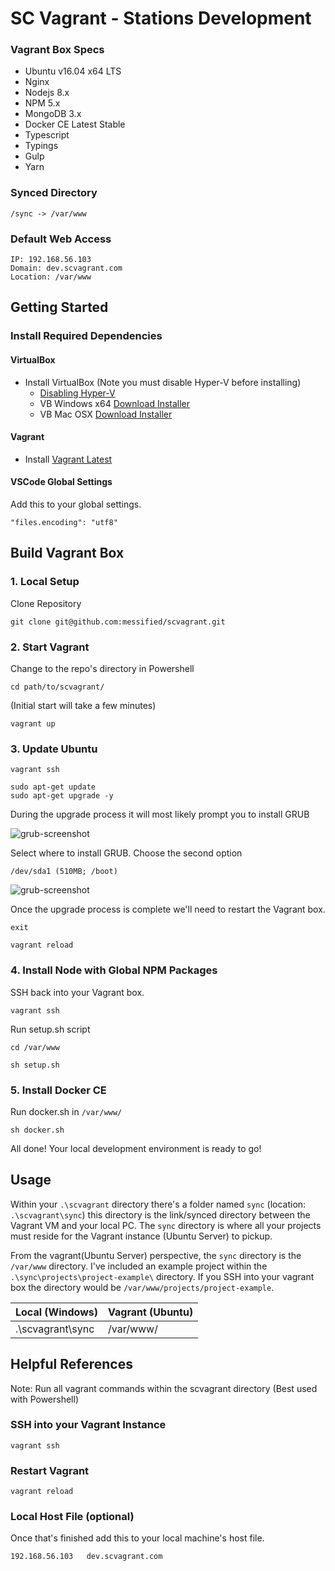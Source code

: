 SC Vagrant - Stations Development
=================================

### Vagrant Box Specs
* Ubuntu v16.04 x64 LTS
* Nginx
* Nodejs 8.x
* NPM 5.x
* MongoDB 3.x
* Docker CE Latest Stable
* Typescript
* Typings
* Gulp
* Yarn

### Synced Directory

```
/sync -> /var/www
```

### Default Web Access
```
IP: 192.168.56.103
Domain: dev.scvagrant.com
Location: /var/www
```

## Getting Started

### Install Required Dependencies

#### VirtualBox
* Install VirtualBox (Note you must disable Hyper-V before installing)
  * [Disabling Hyper-V](http://www.poweronplatforms.com/enable-disable-hyper-v-windows-10-8/)
  * VB Windows x64 [Download Installer](http://download.virtualbox.org/virtualbox/5.1.26/VirtualBox-5.1.26-117224-Win.exe)
  * VB Mac OSX [Download Installer](http://download.virtualbox.org/virtualbox/5.1.26/VirtualBox-5.1.26-117224-OSX.dmg)

#### Vagrant
* Install [Vagrant Latest](https://www.vagrantup.com/downloads.html)

#### VSCode Global Settings
Add this to your global settings.
```
"files.encoding": "utf8"
```

## Build Vagrant Box

### 1. Local Setup
Clone Repository
```
git clone git@github.com:messified/scvagrant.git
```

### 2. Start Vagrant

Change to the repo's directory in Powershell
```
cd path/to/scvagrant/
```

(Initial start will take a few minutes)
```
vagrant up
```

### 3. Update Ubuntu

```
vagrant ssh

sudo apt-get update
sudo apt-get upgrade -y
```

During the upgrade process it will most likely prompt you to install GRUB

![grub-screenshot](https://s3.amazonaws.com/scasinos-dev/Grub-screen.PNG)

Select where to install GRUB. Choose the second option
```
/dev/sda1 (510MB; /boot)
```
![grub-screenshot](https://s3.amazonaws.com/scasinos-dev/Grub-selection.PNG)

Once the upgrade process is complete we'll need to restart the Vagrant box.
```
exit

vagrant reload
```

### 4. Install Node with Global NPM Packages

SSH back into your Vagrant box.
```
vagrant ssh
```
Run setup.sh script
```
cd /var/www

sh setup.sh
```

### 5. Install Docker CE
Run docker.sh in `/var/www/`
```
sh docker.sh
```

All done! Your local development environment is ready to go!

## Usage

Within your `.\scvagrant` directory there's a folder named `sync` (location: `.\scvagrant\sync`) this directory is the link/synced directory between the Vagrant VM and your local PC. The `sync` directory is where all your projects must reside for the Vagrant instance (Ubuntu Server) to pickup.

From the vagrant(Ubuntu Server) perspective, the `sync` directory is the `/var/www` directory. I've included an example project within the `.\sync\projects\project-example\` directory. If you SSH into your vagrant box the directory would be `/var/www/projects/project-example`.

| Local (Windows)  | Vagrant (Ubuntu) |
|------------------|------------------|
| .\scvagrant\sync | /var/www/        |

## Helpful References

Note: Run all vagrant commands within the scvagrant directory (Best used with Powershell)

### SSH into your Vagrant Instance
```
vagrant ssh
```

### Restart Vagrant
```
vagrant reload
```

### Local Host File (optional)
Once that's finished add this to your local machine's host file.
```
192.168.56.103   dev.scvagrant.com
```

